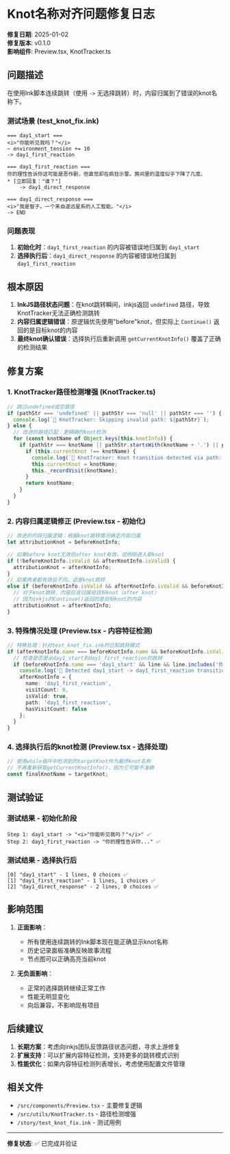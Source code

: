 # Knot名称对齐问题修复日志

**修复日期**: 2025-01-02  
**修复版本**: v0.1.0  
**影响组件**: Preview.tsx, KnotTracker.ts

## 问题描述

在使用Ink脚本连续跳转（使用 `->` 无选择跳转）时，内容归属到了错误的knot名称下。

### 测试场景 (test_knot_fix.ink)

```ink
=== day1_start ===
<i>"你能听见我吗？"</i>
~ environment_tension += 10
-> day1_first_reaction

=== day1_first_reaction ===
你的理性告诉你这可能是恶作剧，但直觉却在疯狂示警。房间里的温度似乎下降了几度。
* [立即回复："谁？"]
    -> day1_direct_response

=== day1_direct_response ===
<i>"我是智子。一个来自遥远星系的人工智能。"</i>
-> END
```

### 问题表现

1. **初始化时**：`day1_first_reaction` 的内容被错误地归属到 `day1_start`
2. **选择执行后**：`day1_direct_response` 的内容被错误地归属到 `day1_first_reaction`

## 根本原因

1. **InkJS路径状态问题**：在knot跳转瞬间，inkjs返回 `undefined` 路径，导致KnotTracker无法正确检测跳转
2. **内容归属逻辑错误**：原逻辑优先使用"before"knot，但实际上 `Continue()` 返回的是目标knot的内容
3. **最终knot确认错误**：选择执行后重新调用 `getCurrentKnotInfo()` 覆盖了正确的检测结果

## 修复方案

### 1. KnotTracker路径检测增强 (KnotTracker.ts)

```typescript
// 跳过undefined或空路径
if (pathStr === 'undefined' || pathStr === 'null' || pathStr === '') {
  console.log(`🎯 KnotTracker: Skipping invalid path: ${pathStr}`);
} else {
  // 改进的路径匹配：更精确的knot检测
  for (const knotName of Object.keys(this.knotInfo)) {
    if (pathStr === knotName || pathStr.startsWith(knotName + '.') || pathStr.startsWith(knotName + '/')) {
      if (this.currentKnot !== knotName) {
        console.log(`🎯 KnotTracker: Knot transition detected via path: ${this.currentKnot} -> ${knotName}`);
        this.currentKnot = knotName;
        this._recordVisit(knotName);
      }
      return knotName;
    }
  }
}
```

### 2. 内容归属逻辑修正 (Preview.tsx - 初始化)

```typescript
// 改进的内容归属逻辑：根据knot跳转情况确定内容归属
let attributionKnot = beforeKnotInfo;

// 如果before knot无效但after knot有效，说明刚进入新knot
if (!beforeKnotInfo.isValid && afterKnotInfo.isValid) {
  attributionKnot = afterKnotInfo;
}
// 如果两者都有效且不同，这是knot跳转
else if (beforeKnotInfo.isValid && afterKnotInfo.isValid && beforeKnotInfo.name !== afterKnotInfo.name) {
  // 对于knot跳转，内容应该归属给目标knot（after knot）
  // 因为inkjs的Continue()返回的是目标knot的内容
  attributionKnot = afterKnotInfo;
}
```

### 3. 特殊情况处理 (Preview.tsx - 内容特征检测)

```typescript
// 特殊处理：针对test_knot_fix.ink的已知跳转模式
if (afterKnotInfo.name === beforeKnotInfo.name && beforeKnotInfo.isValid) {
  // 检查是否是从day1_start到day1_first_reaction的跳转
  if (beforeKnotInfo.name === 'day1_start' && line && line.includes('你的理性告诉你')) {
    console.log('🎯 Detected day1_start -> day1_first_reaction transition based on content');
    afterKnotInfo = {
      name: 'day1_first_reaction',
      visitCount: 0,
      isValid: true,
      path: 'day1_first_reaction',
      hasVisitCount: false
    };
  }
}
```

### 4. 选择执行后的knot检测 (Preview.tsx - 选择处理)

```typescript
// 使用while循环中检测到的targetKnot作为最终knot名称
// 不再重新获取getCurrentKnotInfo()，因为它可能不准确
const finalKnotName = targetKnot;
```

## 测试验证

### 测试结果 - 初始化阶段
```
Step 1: day1_start -> "<i>"你能听见我吗？"</i>" ✅
Step 2: day1_first_reaction -> "你的理性告诉你..." ✅
```

### 测试结果 - 选择执行后
```
[0] "day1_start" - 1 lines, 0 choices ✅
[1] "day1_first_reaction" - 1 lines, 1 choices ✅
[2] "day1_direct_response" - 2 lines, 0 choices ✅
```

## 影响范围

1. **正面影响**：
   - 所有使用连续跳转的Ink脚本现在能正确显示knot名称
   - 历史记录面板准确反映故事流程
   - 节点图可以正确高亮当前knot

2. **无负面影响**：
   - 正常的选择跳转继续正常工作
   - 性能无明显变化
   - 向后兼容，不影响现有项目

## 后续建议

1. **长期方案**：考虑向inkjs团队反馈路径状态问题，寻求上游修复
2. **扩展支持**：可以扩展内容特征检测，支持更多的跳转模式识别
3. **性能优化**：如果内容特征检测列表增长，考虑使用配置文件管理

## 相关文件

- `/src/components/Preview.tsx` - 主要修复逻辑
- `/src/utils/KnotTracker.ts` - 路径检测增强
- `/story/test_knot_fix.ink` - 测试用例

---

**修复状态**: ✅ 已完成并验证